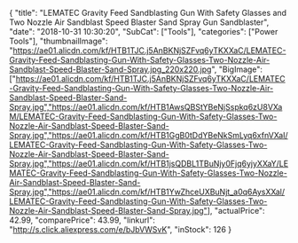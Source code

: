 {
	"title": "LEMATEC Gravity Feed Sandblasting Gun With Safety Glasses and Two Nozzle Air Sandblast Speed Blaster Sand Spray Gun Sandblaster",
	"date": "2018-10-31 10:30:20",
	"SubCat": ["Tools"],
	"categories": ["Power Tools"],
	"thumbnailImage": "https://ae01.alicdn.com/kf/HTB1TJC.j5AnBKNjSZFvq6yTKXXaC/LEMATEC-Gravity-Feed-Sandblasting-Gun-With-Safety-Glasses-Two-Nozzle-Air-Sandblast-Speed-Blaster-Sand-Spray.jpg_220x220.jpg",
	"BigImage": ["https://ae01.alicdn.com/kf/HTB1TJC.j5AnBKNjSZFvq6yTKXXaC/LEMATEC-Gravity-Feed-Sandblasting-Gun-With-Safety-Glasses-Two-Nozzle-Air-Sandblast-Speed-Blaster-Sand-Spray.jpg","https://ae01.alicdn.com/kf/HTB1AwsQBStYBeNjSspkq6zU8VXaM/LEMATEC-Gravity-Feed-Sandblasting-Gun-With-Safety-Glasses-Two-Nozzle-Air-Sandblast-Speed-Blaster-Sand-Spray.jpg","https://ae01.alicdn.com/kf/HTB1GgB0tDdYBeNkSmLyq6xfnVXaI/LEMATEC-Gravity-Feed-Sandblasting-Gun-With-Safety-Glasses-Two-Nozzle-Air-Sandblast-Speed-Blaster-Sand-Spray.jpg","https://ae01.alicdn.com/kf/HTB1jsQDBL1TBuNjy0Fjq6yjyXXaY/LEMATEC-Gravity-Feed-Sandblasting-Gun-With-Safety-Glasses-Two-Nozzle-Air-Sandblast-Speed-Blaster-Sand-Spray.jpg","https://ae01.alicdn.com/kf/HTB1YwZhceUXBuNjt_a0q6AysXXal/LEMATEC-Gravity-Feed-Sandblasting-Gun-With-Safety-Glasses-Two-Nozzle-Air-Sandblast-Speed-Blaster-Sand-Spray.jpg"],
	"actualPrice": 42.99,
	"comparePrice": 43.99,
	"linkurl": "http://s.click.aliexpress.com/e/bJbVWSvK",
	"inStock": 126
}
